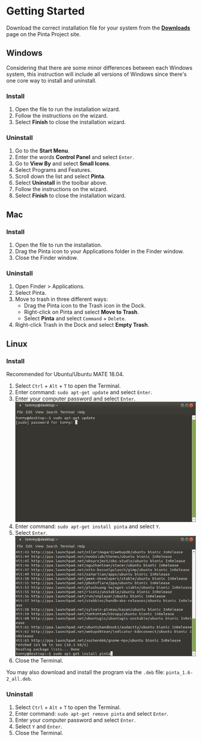 # __Getting Started__ #

Download the correct installation file for your system from the [__Downloads__](https://pinta-project.com/pintaproject/pinta/releases) page on the Pinta Project site.

## __Windows__ ##

Considering that there are some minor differences between each Windows system, this instruction will include all versions of Windows since there's one core way to install and uninstall.

### __Install__ ###

1. Open the file to run the installation wizard.
2. Follow the instructions on the wizard.
3. Select __Finish__ to close the installation wizard.

### __Uninstall__ ###

1. Go to the __Start Menu__.
2. Enter the words __Control Panel__ and select `Enter`.
3. Go to __View By__ and select __Small Icons__.
4. Select Programs and Features.
5. Scroll down the list and select __Pinta__.
6. Select __Uninstall__ in the toolbar above.
7. Follow the instructions on the wizard.
8. Select __Finish__ to close the installation wizard.

## __Mac__ ##

### __Install__ ###

1. Open the file to run the installation.
2. Drag the Pinta icon to your Applications folder in the Finder window.
3. Close the Finder window.

### __Uninstall__ ###

1. Open Finder > Applications.
2. Select Pinta.
3. Move to trash in three different ways:
    - Drag the Pinta icon to the Trash icon in the Dock.
    - Right-click on Pinta and select __Move to Trash__.
    - Select __Pinta__ and select `Command` + `Delete`.
4. Right-click Trash in the Dock and select __Empty Trash__.

## __Linux__ ##

### __Install__ ###

Recommended for Ubuntu/Ubuntu MATE 18.04.

1. Select `Ctrl` + `Alt` + `T` to open the Terminal.
2. Enter command: `sudo apt-get update` and select `Enter`.
3. Enter your computer password and select `Enter`.  
![Linux Install](img/linuxinstall.jpg) 
4. Enter command: `sudo apt-get install pinta` and select `Y`.
5. Select `Enter`.  
![Linux Uninstall](img/linuxuninstall.jpg)
6. Close the Terminal.

You may also download and install the program via the `.deb` file: `pinta_1.6-2_all.deb`.

### __Uninstall__ ###

1. Select `Ctrl` + `Alt` + `T` to open the Terminal.
2. Enter command: `sudo apt-get remove pinta` and select `Enter`.
3. Enter your computer password and select `Enter`.  
4. Select `Y` and `Enter`.  
5. Close the Terminal.